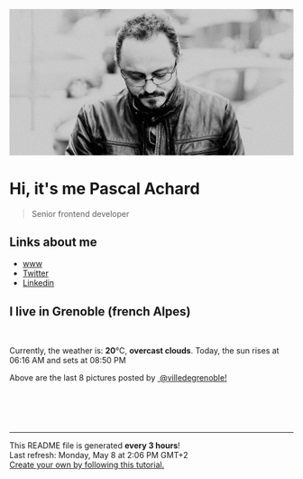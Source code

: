 ![Pascal Achard](./images/photo-pascal-achard.jpg)
# Hi, it's me Pascal Achard
> Senior frontend developer

## Links about me
- [www](https://www.pascal-achard.com)
- [Twitter](https://twitter.com/botmaster)
- [Linkedin](http://www.linkedin.com/in/pascal-achard)


## I live in Grenoble (french Alpes)
<img src="https://openweathermap.org/img/wn/04d@2x.png" alt="">

Currently, the weather is: **20**°C, **overcast clouds**.
Today, the sun rises at 06:16 AM and sets at 08:50 PM

Above are the last 8 pictures posted by <a href="https://www.instagram.com/villedegrenoble/" target="_blank"><img alt="" src="https://upload.wikimedia.org/wikipedia/commons/thumb/e/e7/Instagram_logo_2016.svg/1024px-Instagram_logo_2016.svg.png" width="20"/> @villedegrenoble!</a>

<p style="display: flex; flex-wrap: wrap; gap: 20px;">
        <img src="https://cdn1.picuki.com/hosted-by-instagram/q/0exhNuNYnjBcaS3SYdxKjf8AzPR0Wg9SZ60STLepjSVmIR1vLHOapZA0mpCl6yRxIwVgFDeSYzxk4YovUFxYAj1zOUHYTbWISzpd66qYUevN0j1v8Zdhk7Y9JX0ZZnWu9sAsVwmYdSgIGaYDG7uo%7C%7CeoU%7C%7CeXucj4Epi2aNbQT9zJBpY6uSKVKz8B13bHR1Bv9vdBhYgJE8VQpMBQ7odLUvj8ESLn2IM8h6PM5RbMCg8kW%7C%7C+7piSS1X24ldihBGTOguYrVwr9T02XXejYH9GmkGpwxeH0qlVCwliJlk7R3kKCADoIr3Po17IH4fTcED3tKhjVPsdK+lCGQPy38mUxanjCD%7C%7CZK3U6oltJjzGvmiB97knHDKX4jWIeNVeSgWUvWbd03JA6GyDdxbzrp%7C%7CMOwb4G%7C%7Cz%7C%7CwPgIuSh+DZUVBYMvDqIM4F5R6DFwqv1oHU=.jpeg" alt="" width="200"/>
        <img src="https://cdn1.picuki.com/hosted-by-instagram/q/0exhNuNYnjBcaS3SYdxKjf8AzPRyWgxSZ60STLepjSVmIR1vLHOapZA0mpCj4yRwKwVlASuRYzxk4I4uVF1ZCz18PkPeS72KTT1T6qucXerN1TJl9JRonL82LHUZYXCm%7C%7C8MrUAmYdSgIGaYDG7uo%7C%7CesJ+vrucjMBpi2XMLQT9zJBpY6uSKVKz8B1pJ2Jg3Tt%7C%7C9kiJzJE5m4vMAQusNyJ52tEX%7C%7CD+O8BnsaBwVLYBxMQK5qnRlSaHEmw+Jj8uRHagtIj+kOYA2HH4f2IgozH%7C%7Ca7ooDnRGlHLuoSV3t4gj1aSNBdxuiekakIH2bSAEXG428Fk71pu1ynOdV0Gv%7C%7CVZEmnL1zICkY98SmaPJdqWZAsjawTfCZ6uHM4x+WS0rCeaEeXTLE8+8Js8fmY4SSqwb9nzm0SL7S7734wB4AGgShTDaXpA=.jpeg" alt="" width="200"/>
        <img src="https://cdn1.picuki.com/hosted-by-instagram/q/0exhNuNYnjBcaS3SYdxKjf8AzPR0Wg9SZ60STLepjSVmIR1vLHOapZA0mpCl6yRxIwVgFDeSYzxk4IwvU15QAj1%7C%7COEffQLyJTztT6aSdVunN0jdm8Zdnl788LXIZZnSm9MMkUAmYdSgIGaYDG7uo%7C%7CesJ+fjrcjcFrjOMNbRKmDdttdCwFahlza4lsfe4kx2xu5xncG114WNxahlw5OLUqQUCSKnjMcF6saR5UvoKmMZQpr2gmCG2GGM5b295BTGS9IjOkqg8iyDXdzQspjD3Ee8EIU8hjl246iEA%7C%7C4UXvpWsE7xU+MZgoqbQaHRBWmhm+jVBocW+xzTsSUGI%7C%7CgVRwGKOlf7kNPEu+8WgGtKbcfi4xSrLdJTKMqp0EHUiLP7AeHfmMsKTKsYJgIh5RcJgxFKM1yCHdoHB8jI3CzAX1WDeKLMjE6zb+6GnzWTZhmDWpgNqws4=.jpeg" alt="" width="200"/>
        <img src="https://cdn1.picuki.com/hosted-by-instagram/q/0exhNuNYnjBcaS3SYdxKjf8AzPRyWgxSZ60STLepjSVmIR1vLHOapZA0mpCl6yRxIwVgFDeSYzxk4IMvUVRYDD17OEHZSLOMTjlW5q2ZVemlvDBl9pFgnLw3LHUeZHSp8MQkV2KpNWwSDv5PHL%7C%7Clo7gX5vrtaSgEpjuSKrVCkGZTjse3TO9%7C%7C2pYf5%7C%7CHSv1izv9QpcmkazXgpdAd4+pvlpDk1VOCtIc17q7VySKNBjNUEuKK%7C%7C1Sa8H2QkaHp%7C%7CECKet8XCkONFui3rSzY57zz2F%7C%7Cp9EEIdvlqztEsWv6MXxYmpZ4s0%7C%7CN8A6PeHZV4eGWlvqklPv6XslHPaSUGI%7C%7CmIUwGPRn+T8J7gprsigdcy8U%7C%7Cq55yPOX6TREaIVDGtaBs%7C%7C+f171FsSYCeFIqZJDMtl34Xik0lC3LZ+gzAdAQjpP3mLfWbcpEaq5gpCq8UjDiznT+AE%7C%7CwZ65.jpeg" alt="" width="200"/>
        <img src="https://cdn1.picuki.com/hosted-by-instagram/q/0exhNuNYnjBcaS3SYdxKjf8AzPRyWgxSZ60STLepjSVmIR1vLHOapZA0mpCj4yRwKwVlASuRYzxk4I8tVl5TDj1%7C%7COkbfQbSNTDZW6qmcV+zN1T1v859pkr42LXYbZH+n%7C%7CssoVwmYdSgIGaYDG7uo%7C%7CesJ+vPucjEHpi2VNrQT9zJBpY6uSKVKz8B13bHR1Bv9vdBhYgJE8VQpMBQ7odLUvj8ESLn2IM8n6PA5RbMCg8kW%7C%7C+7piSS1X24ldihBGTOguYrVwr9T0GXXejYH9GmkGvE+DW4OtVbigDQ2k7R2u9egZ7Qr3Po17IH4fTcED3tJhjVPsdK+lCGQPy38mUxanjCD%7C%7CZK3UMYNnL%7C%7C1FfqFDc6%7C%7C5jnQTYfPIJVUSngLNObfa0%7C%7CaGP6gDt90moB8GaFj9X%7C%7Cz%7C%7CwPgIuSh%7C%7CUAlVBEMvDqIM4F5R6DFwqv1oHU=.jpeg" alt="" width="200"/>
        <img src="https://cdn1.picuki.com/hosted-by-instagram/q/0exhNuNYnjBcaS3SYdxKjf8AzPR0Wg9SZ60STLepjSVmIR1vLHOapZA0mpCl6yRxIwVgFDeSYzxk4IwuWF9UDj14PUDXQLaLSjhc6a6YU+vN0jVn9ZdmlrkyLXwfYHen%7C%7C8srXAmYdSgIGaYDG7uo%7C%7CesJ+fjrcjcFrjOMNbRKmDdttdCwFahlza4lsfe4kx2xu5xncG114WNxahlw5OLUqQUCSKnjMcF6saR5UvoKmMZQpr2gmCG2GGM5b295BTGS9IjOkqg8iyDXdzQspjD3Ee8EIU8hjl246gA5orgNkaS2It05+MZ1vvfjVGNBWmhm+jVBocW+xzTsSUGI%7C%7CgVRwGKOlf7kNPEu+8WgGtKbd93R2gmWaInoQK9EfnkBDuqCAXeLFdu4IOFahKJaT+lHzwa621SUWqn42wQ3CzAX1WDeKMBUYq7b+6GnzWTZhmDWpgNqws4=.jpeg" alt="" width="200"/>
        <img src="https://cdn1.picuki.com/hosted-by-instagram/q/0exhNuNYnjBcaS3SYdxKjf8AzPR0Wg9SZ60STLepjSVmIR1vLHOapZA0mpCl6yRxIwVgFDeSYzxk54wtWFhXCj17PkXcQbyIRTlX66SfV+mhvDdn8pZhkr40KXYeY3ao88MlOzjYMTIfQeoEH%7C%7Cb2rvUW+%7C%7C7wbTYNpi2TNLxCyQlWotfpUrJy9ZRzt52U1h+189JldAJZ+jtvdBFundPZlTIeAefzPcBgoK9jC7Eei5JIuaHtnyuxH34+emlsFj3RuYTM2dENhhzrdSFlqjHwAZY1LHMRiVbm4UM8lKI63be0BJ5M4aYAm7TWSCACW2E2hjtfwZftgALsSUGImUBRwT2Ej+b3ffZ79sXPBPW%7C%7CYvbt3hnDep74EbhcDHcACdHxcnfMB+C4DeNmnIRnK9Fo1VO23CK0euLd7VV+AWgc12GvXrBTG7uiyqyb4X7U32WIpFZpkg==.jpeg" alt="" width="200"/>
        <img src="https://cdn1.picuki.com/hosted-by-instagram/q/0exhNuNYnjBcaS3SYdxKjf8AzPR0Wg9SZ60STLepjSVmIR1vLHOapZA0mpCj4yRwKwVlASuRYzxk54woU1tTCj18P0PeTbSLTzlU66uRU+ymvD1v9ZJknbkyKHAWbXGq9cUlVWCpNWwSDv5PHL%7C%7Clo7gX5v%7C%7CsbCgEpjuSKrVCkGZTjse3TO9%7C%7C2pYf5%7C%7CHSv1izv9QpcmkazXgpdAd4+pvlpDk1VOCtIc17q7VySKNBjNUEvqK81Sa8H2QkaHp%7C%7CECKet8XCkONFui3rSzY57zz2F%7C%7C99EEIdvlqztEs5s90j2YDxOpldjd8AjobPGUlWGWlvqklPv6XslHPaSkGI%7C%7CmIUwGPRn+T8J7gprsigdcy8U%7C%7Cnq7iTvPLeGAaNWcnglLOT+C3LYAbiUM+FTvcZHEMoa%7C%7C1ag3BTuZr%7C%7CA5RVAQjpP3mLfWbMmEdzFgpCq8UjDiznT+AE%7C%7CwZ65.jpeg" alt="" width="200"/>
</p>

------------
<p>This README file is generated <b>every 3 hours</b>!
    <br />Last refresh: Monday, May 8 at 2:06 PM GMT+2
    <br /><a href="https://medium.com/@th.guibert/how-to-create-a-self-updating-readme-md-for-your-github-profile-f8b05744ca91">Create your own by following this tutorial.</a>
</p>
<p><a href="https://github.com/botmaster/botmaster/actions/workflows/main.yaml"><img alt="" src="https://github.com/botmaster/botmaster/actions/workflows/main.yaml/badge.svg" /></a></p>

